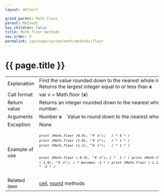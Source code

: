 ```yaml
---
layout: default

grand_parent: Math Class
parent: Methods
has_children: false
title: Math.floor methods
nav_order: 9
permalink: /package/system/math/methods/floor
---
```

# {{ page.title }}

<table>
  <tr>
    <td>Explanation</td>
    <td colspan="2">Find the value rounded down to the nearest whole number. <br> Returns the largest integer equal to or less than <b>x</b></td>
  </tr>
  <tr>
    <td>Call format</td>
    <td colspan="2">var v = Math.floor  (<b>x</b>)</td>
  </tr>
  <tr>
    <td>Return value</td>
    <td colspan="2">Returns an integer rounded down to the nearest whole number.</td>
  </tr>  
  <tr>
    <td>Arguments</td>
    <td>Number <b>x</b></td>
    <td>Value to round down to the nearest whole number</td>
  </tr>
  <tr>
    <td>Exception</td>
    <td colspan="2">None</td>
  </tr>
  <tr>
    <td>Example of use</td>
    <td colspan="2"><code><pre>print (Math.floor (0.9), "￥ n");   / * 0 * /
print (Math.floor (1.0), "￥ n");   / * 1 * /
print (Math.floor (1.1), "￥ n");   / * 1 * /
 
print (Math.floor (-0.9), "￥ n"); / * -1 * /
print (Math.floor (-1.0), "￥ n"); / * becomes -1 * /
print (Math.floor (-1.1), "￥ n"); / * -2 * /</pre></code></td>
  </tr>
  <tr>
    <td>Related item</td>
    <td colspan="2"><a href="/package/system/math/methods/ceil">ceil</a>, <a href="/package/system/math/methods/round">round</a> methods</td>
  </tr>
</table>



